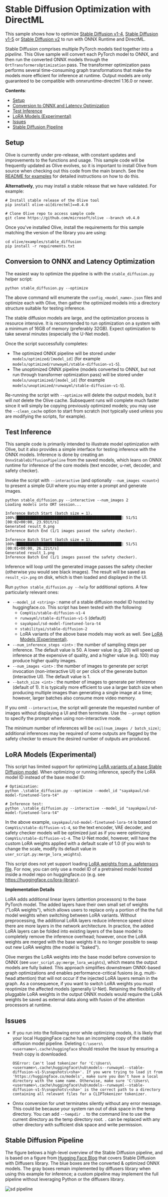 # Stable Diffusion Optimization with DirectML <!-- omit in toc -->

This sample shows how to optimize [Stable Diffusion v1-4](https://huggingface.co/CompVis/stable-diffusion-v1-4), [Stable Diffusion v1-5](https://huggingface.co/runwayml/stable-diffusion-v1-5) or [Stable Diffusion v2](https://huggingface.co/stabilityai/stable-diffusion-2) to run with ONNX Runtime and DirectML.

Stable Diffusion comprises multiple PyTorch models tied together into a *pipeline*. This Olive sample will convert each PyTorch model to ONNX, and then run the converted ONNX models through the `OrtTransformersOptimization` pass. The transformer optimization pass performs several time-consuming graph transformations that make the models more efficient for inference at runtime. Output models are only guaranteed to be compatible with onnxruntime-directml 1.16.0 or newer.

**Contents**:
- [Setup](#setup)
- [Conversion to ONNX and Latency Optimization](#conversion-to-onnx-and-latency-optimization)
- [Test Inference](#test-inference)
- [LoRA Models (Experimental)](#lora-models-experimental)
- [Issues](#issues)
- [Stable Diffusion Pipeline](#stable-diffusion-pipeline)

## Setup

Olive is currently under pre-release, with constant updates and improvements to the functions and usage. This sample code will be frequently updated as Olive evolves, so it is important to install Olive from source when checking out this code from the main branch. See the [README for examples](https://github.com/microsoft/Olive/blob/main/examples/README.md#important) for detailed instructions on how to do this.

**Alternatively**, you may install a stable release that we have validated. For example:

```
# Install stable release of the Olive tool
pip install olive-ai[directml]==0.4.0

# Clone Olive repo to access sample code
git clone https://github.com/microsoft/olive --branch v0.4.0
```

Once you've installed Olive, install the requirements for this sample matching the version of the library you are using:
```
cd olive/examples/stable_diffusion
pip install -r requirements.txt
```

## Conversion to ONNX and Latency Optimization

The easiest way to optimize the pipeline is with the `stable_diffusion.py` helper script:

```
python stable_diffusion.py --optimize
```

The above command will enumerate the `config_<model_name>.json` files and optimize each with Olive, then gather the optimized models into a directory structure suitable for testing inference.

The stable diffusion models are large, and the optimization process is resource intensive. It is recommended to run optimization on a system with a minimum of 16GB of memory (preferably 32GB). Expect optimization to take several minutes (especially the U-Net model).

Once the script successfully completes:
- The optimized ONNX pipeline will be stored under `models/optimized/[model_id]` (for example `models/optimized/runwayml/stable-diffusion-v1-5`).
- The unoptimized ONNX pipeline (models converted to ONNX, but not run through transformer optimization pass) will be stored under `models/unoptimized/[model_id]` (for example `models/unoptimized/runwayml/stable-diffusion-v1-5`).

Re-running the script with `--optimize` will delete the output models, but it will *not* delete the Olive cache. Subsequent runs will complete much faster since it will simply be copying previously optimized models; you may use the `--clean_cache` option to start from scratch (not typically used unless you are modifying the scripts, for example).

## Test Inference

This sample code is primarily intended to illustrate model optimization with Olive, but it also provides a simple interface for testing inference with the ONNX models. Inference is done by creating an `OnnxStableDiffusionPipeline` from the saved models, which leans on ONNX runtime for inference of the core models (text encoder, u-net, decoder, and safety checker).

Invoke the script with `--interactive` (and optionally `--num_images <count>`) to present a simple GUI where you may enter a prompt and generate images.

```
python stable_diffusion.py --interactive --num_images 2
Loading models into ORT session...

Inference Batch Start (batch size = 1).
100%|███████████████████████████████████████████████| 51/51 [00:02<00:00, 23.93it/s]
Generated result_0.png
Inference Batch End (1/1 images passed the safety checker).

Inference Batch Start (batch size = 1).
100%|███████████████████████████████████████████████| 51/51 [00:01<00:00, 26.22it/s]
Generated result_1.png
Inference Batch End (1/1 images passed the safety checker).
```

Inference will loop until the generated image passes the safety checker (otherwise you would see black images). The result will be saved as `result_<i>.png` on disk, which is then loaded and displayed in the UI.

Run `python stable_diffusion.py --help` for additional options. A few particularly relevant ones:
- `--model_id <string>` : name of a stable diffusion model ID hosted by huggingface.co. This script has been tested with the following:
  - `CompVis/stable-diffusion-v1-4`
  - `runwayml/stable-diffusion-v1-5` (default)
  - `sayakpaul/sd-model-finetuned-lora-t4`
  - `stabilityai/stable-diffusion-2`
  - LoRA variants of the above base models may work as well. See [LoRA Models (Experimental)](#lora-models-experimental).
- `--num_inference_steps <int>` : the number of sampling steps per inference. The default value is 50. A lower value (e.g. 20) will speed up inference at the expensive of quality, and a higher value (e.g. 100) may produce higher quality images.
- `--num_images <int>` : the number of images to generate per script invocation (non-interactive UI) or per click of the generate button (interactive UI). The default value is 1.
- `--batch_size <int>` : the number of images to generate per inference (default of 1). It is typically more efficient to use a larger batch size when producing multiple images than generating a single image at a time; however, larger batches also consume more video memory.

If you omit `--interactive`, the script will generate the requested number of images without displaying a UI and then terminate. Use the `--prompt` option to specify the prompt when using non-interactive mode.

The minimum number of inferences will be `ceil(num_images / batch_size)`; additional inferences may be required of some outputs are flagged by the safety checker to ensure the desired number of outputs are produced.

## LoRA Models (Experimental)

This script has limited support for optimizing [LoRA variants of a base Stable Diffusion model](https://huggingface.co/docs/diffusers/main/en/training/lora). When optimizing or running inference, specify the LoRA model ID instead of the base model ID:

```
# Optimization:
python .\stable_diffusion.py --optimize --model_id "sayakpaul/sd-model-finetuned-lora-t4"

# Inference test:
python .\stable_diffusion.py --interactive --model_id "sayakpaul/sd-model-finetuned-lora-t4"
```

In the above example, `sayakpaul/sd-model-finetuned-lora-t4` is based on `CompVis/stable-diffusion-v1-4`, so the text encoder, VAE decoder, and safety checker models will be optimized just as if you were optimizing `CompVis/stable-diffusion-v1-4`. The U-Net model, however, will have the custom LoRA weights applied with a default scale of 1.0 (if you wish to change the scale, modify its default value in `user_script.py:merge_lora_weights`).

This script does not yet support loading [LoRA weights from a .safetensors file](https://github.com/huggingface/diffusers/issues/3064). For now, you can only use a model ID of a pretrained model hosted inside a model repo on huggingface.co (e.g. see https://huggingface.co/lora-library).

**Implementation Details**

LoRA adds additional linear layers (attention processors) to the base PyTorch model. The added layers have their own small set of weights ("LoRA weights"), which allows users to replace only a portion of the the full model weights when switching between LoRA variants. Without preprocessing, the additional LoRA layers reduce inference speed since there are more layers in the network architecture. In practice, the added LoRA layers can be folded into existing layers of the base model to completely remove the inference overhead; however, once the LoRA weights are merged with the base weights it is no longer possible to swap out new LoRA weights (the model is "baked").

Olive merges the LoRA weights into the base model before conversion to ONNX (see `user_script.py:merge_lora_weights`), which means the output models are fully baked. This approach simplifies downstream ONNX-based graph optimizations and enables performance-critical fusions (e.g. multi-head attention) that will not occur if the injected LoRA layers remain in the graph. As a consequence, if you want to switch LoRA weights you must reoptimize the affected models (generally U-Net). Retaining the flexibility of pluggable LoRA weights in the output ONNX models would require the LoRA weights be saved as external data along with fusion of the attention processors at runtime.

## Issues

- If you run into the following error while optimizing models, it is likely that your local HuggingFace cache has an incomplete copy of the stable diffusion model pipeline. Deleting `C:\users\<username>\.cache\huggingface` should resolve the issue by ensuring a fresh copy is downloaded.

  ```
  OSError: Can't load tokenizer for 'C:\Users\<username>\.cache\huggingface\hub\models--runwayml--stable-diffusion-v1-5\snapshots\<sha>'. If you were trying to load it from 'https://huggingface.co/models', make sure you don't have a local directory with the same name. Otherwise, make sure 'C:\Users\<username>\.cache\huggingface\hub\models--runwayml--stable-diffusion-v1-5\snapshots\<sha>' is the correct path to a directory containing all relevant files for a CLIPTokenizer tokenizer.
  ```

- Onnx conversion for unet terminates silently without any error message. This could be because your system ran out of disk space in the temp directory. You can add `--tempdir .` to the command line to use the current directory as the temp directory root. `.` can be replaced with any other directory with sufficient disk space and write permission.

## Stable Diffusion Pipeline

The figure belows a high-level overview of the Stable Diffusion pipeline, and is based on a figure from [Hugging Face Blog](https://huggingface.co/blog/stable_diffusion) that covers Stable Diffusion with Diffusers library. The blue boxes are the converted & optimized ONNX models. The gray boxes remain implemented by diffusers library when using this example for inference; a custom pipeline may implement the full pipeline without leveraging Python or the diffusers library.

![sd pipeline](readme/pipeline.png)
